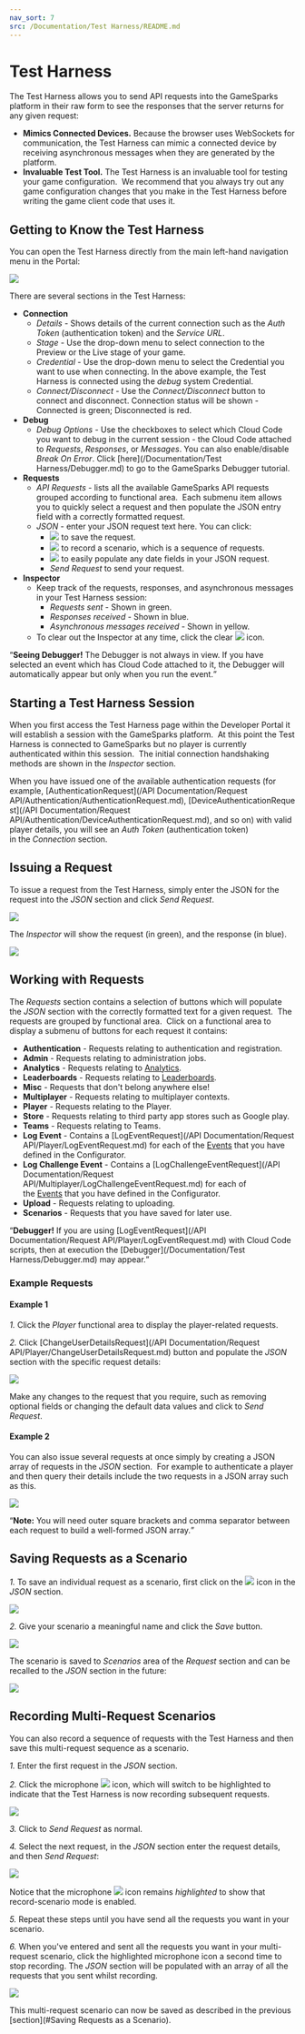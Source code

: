 ```yaml
---
nav_sort: 7
src: /Documentation/Test Harness/README.md
---
```


# Test Harness

The Test Harness allows you to send API requests into the GameSparks platform in their raw form to see the responses that the server returns for any given request:
* **Mimics Connected Devices.** Because the browser uses WebSockets for communication, the Test Harness can mimic a connected device by receiving asynchronous messages when they are generated by the platform.
* **Invaluable Test Tool.** The Test Harness is an invaluable tool for testing your game configuration.  We recommend that you always try out any game configuration changes that you make in the Test Harness before writing the game client code that uses it.

## Getting to Know the Test Harness

You can open the Test Harness directly from the main left-hand navigation menu in the Portal:

![](img/TestHarness/12.png)

There are several sections in the Test Harness:

  * **Connection**
    * *Details* \- Shows details of the current connection such as the *Auth Token* (authentication token) and the *Service URL*.
    * *Stage* \- Use the drop-down menu to select connection to the Preview or the Live stage of your game.
    * *Credential* \- Use the drop-down menu to select the Credential you want to use when connecting. In the above example, the Test Harness is connected using the *debug* system Credential.
    * *Connect/Disconnect* \- Use the *Connect/Disconnect* button to connect and disconnect. Connection status will be shown - Connected is green; Disconnected is red.
  * **Debug**
    * *Debug Options* \- Use the checkboxes to select which Cloud Code you want to debug in the current session - the Cloud Code attached to *Requests*, *Responses*, or *Messages*. You can also enable/disable *Break On Error*. Click [here](/Documentation/Test Harness/Debugger.md) to go to the GameSparks Debugger tutorial.
  * **Requests**
    * *API Requests* \- lists all the available GameSparks API requests grouped according to functional area.  Each submenu item allows you to quickly select a request and then populate the JSON entry field with a correctly formatted request.
    * *JSON* \- enter your JSON request text here. You can click:
      * ![](/img/icons/saveicon.png) to save the request.
      * ![](/img/icons/recordicon.png) to record a scenario, which is a sequence of requests.
      * ![](/img/icons/calendaricon.png) to easily populate any date fields in your JSON request.
      * *Send Request* to send your request.
  * **Inspector**
    * Keep track of the requests, responses, and asynchronous messages in your Test Harness session:
      * *Requests sent* - Shown in green.
      * *Responses received* - Shown in blue.
      * *Asynchronous messages received* - Shown in yellow.
    * To clear out the Inspector at any time, click the clear ![](/img/icons/clearinspecticon.png) icon.

<q>**Seeing Debugger!** The Debugger is not always in view. If you have selected an event which has Cloud Code attached to it, the Debugger will automatically appear but only when you run the event.</q>

## Starting a Test Harness Session

When you first access the Test Harness page within the Developer Portal it will establish a session with the GameSparks platform.  At this point the Test Harness is connected to GameSparks but no player is currently authenticated within this session.  The initial connection handshaking methods are shown in the *Inspector* section.

 When you have issued one of the available authentication requests (for example, [AuthenticationRequest](/API Documentation/Request API/Authentication/AuthenticationRequest.md), [DeviceAuthenticationRequest](/API Documentation/Request API/Authentication/DeviceAuthenticationRequest.md), and so on) with valid player details, you will see an *Auth Token* (authentication token) in the *Connection* section.

## Issuing a Request

To issue a request from the Test Harness, simply enter the JSON for the request into the *JSON* section and click *Send Request*.

![](img/TestHarness/13.png)

The *Inspector* will show the request (in green), and the response (in blue).

![](img/TestHarness/14.png)

## Working with Requests

The *Requests* section contains a selection of buttons which will populate the *JSON* section with the correctly formatted text for a given request.  The requests are grouped by functional area.  Click on a functional area to display a submenu of buttons for each request it contains:

  * **Authentication** \- Requests relating to authentication and registration.
  * **Admin** \- Requests relating to administration jobs.
  * **Analytics** \- Requests relating to [Analytics](/Documentation/Analytics/README.md).
  * **Leaderboards** \- Requests relating to [Leaderboards](/Documentation/Configurator/Leaderboards/README.md).
  * **Misc** \- Requests that don't belong anywhere else!
  * **Multiplayer** \- Requests relating to multiplayer contexts.
  * **Player** \- Requests relating to the Player.
  * **Store** \- Requests relating to third party app stores such as Google play.
  * **Teams** \- Requests relating to Teams.
  * **Log Event** \- Contains a [LogEventRequest](/API Documentation/Request API/Player/LogEventRequest.md) for each of the [Events](/Documentation/Configurator/Events.md) that you have defined in the Configurator.
  * **Log Challenge Event** \- Contains a [LogChallengeEventRequest](/API Documentation/Request API/Multiplayer/LogChallengeEventRequest.md) for each of the [Events](/Documentation/Configurator/Events.md) that you have defined in the Configurator.
  * **Upload** \- Requests relating to uploading.
  * **Scenarios** \- Requests that you have saved for later use.


<q>**Debugger!** If you are using [LogEventRequest](/API Documentation/Request API/Player/LogEventRequest.md) with Cloud Code scripts, then at execution the [Debugger](/Documentation/Test Harness/Debugger.md) may appear.</q>

### Example Requests

#### Example 1

*1.* Click the *Player* functional area to display the player-related requests.

*2.* Click [ChangeUserDetailsRequest](/API Documentation/Request API/Player/ChangeUserDetailsRequest.md) button and populate the *JSON* section with the specific request details:

![](img/TestHarness/15.png)

Make any changes to the request that you require, such as removing optional fields or changing the default data values and click to *Send Request*.

#### Example 2

You can also issue several requests at once simply by creating a JSON array of requests in the *JSON* section.  For example to authenticate a player and then query their details include the two requests in a JSON array such as this.

![](img/TestHarness/16.png)

<q>**Note:** You will need outer square brackets and comma separator between each request to build a well-formed JSON array.</q>

## Saving Requests as a Scenario

*1.* To save an individual request as a scenario, first click on the ![](/img/icons/saveicon.png) icon in the *JSON* section.

![](img/TestHarness/17.png)

*2.* Give your scenario a meaningful name and click the *Save* button.

![](img/TestHarness/18.png)

The scenario is saved to *Scenarios* area of the *Request* section and can be recalled to the *JSON* section in the future:

![](img/TestHarness/19.png)

## Recording Multi-Request Scenarios

You can also record a sequence of requests with the Test Harness and then save this multi-request sequence as a scenario.

*1.* Enter the first request in the *JSON* section.

*2.* Click the microphone ![](/img/icons/recordicon.png) icon, which will switch to be highlighted to indicate that the Test Harness is now recording subsequent requests.

![](img/TestHarness/40.png)

*3.* Click to *Send Request* as normal.

*4.* Select the next request, in the *JSON* section enter the request details, and then *Send Request*:

![](img/TestHarness/41.png)

Notice that the microphone ![](/img/icons/record2icon.png) icon remains *highlighted* to show that record-scenario mode is enabled.

*5.* Repeat these steps until you have send all the requests you want in your scenario.

*6.* When you've entered and sent all the requests you want in your multi-request scenario, click the highlighted microphone icon a second time to stop recording. The *JSON* section will be populated with an array of all the requests that you sent whilst recording.

![](img/TestHarness/42.png)

This multi-request scenario can now be saved as described in the previous [section](#Saving Requests as a Scenario).
